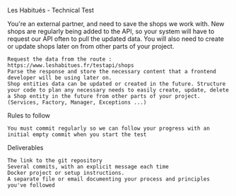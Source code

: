 Les Habitués - Technical Test

You're an external partner, and need to save the shops we work with. New shops are regularly being added to the API, so your system will have to request our API often to pull the updated data. You will also need to create or update shops later on from other parts of your project.

    Request the data from the route : https://www.leshabitues.fr/testapi/shops
    Parse the response and store the necessary content that a frontend developer will be using later on.
    Shop entities data can be updated or created in the future. Structure your code to plan any necessary needs to easily create, update, delete a Shop entity in the future from other parts of your project. (Services, Factory, Manager, Exceptions ...)

Rules to follow

    You must commit regularly so we can follow your progress with an initial empty commit when you start the test

Deliverables

    The link to the git repository
    Several commits, with an explicit message each time
    Docker project or setup instructions.
    A separate file or email documenting your process and principles you've followed

